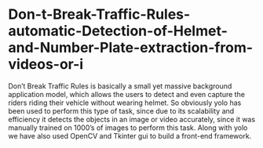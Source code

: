 # Don-t-Break-Traffic-Rules-automatic-Detection-of-Helmet-and-Number-Plate-extraction-from-videos-or-i
Don’t Break Traffic Rules is basically a small yet massive background application model, which allows the users to detect and even capture the riders riding their vehicle without wearing helmet. So obviously yolo has been used to perform this type of task, since due to its scalability and efficiency it detects the objects in an image or video accurately, since it was manually trained on 1000’s of images to perform this task. Along with yolo we have also used OpenCV and Tkinter gui to build a front-end framework.
